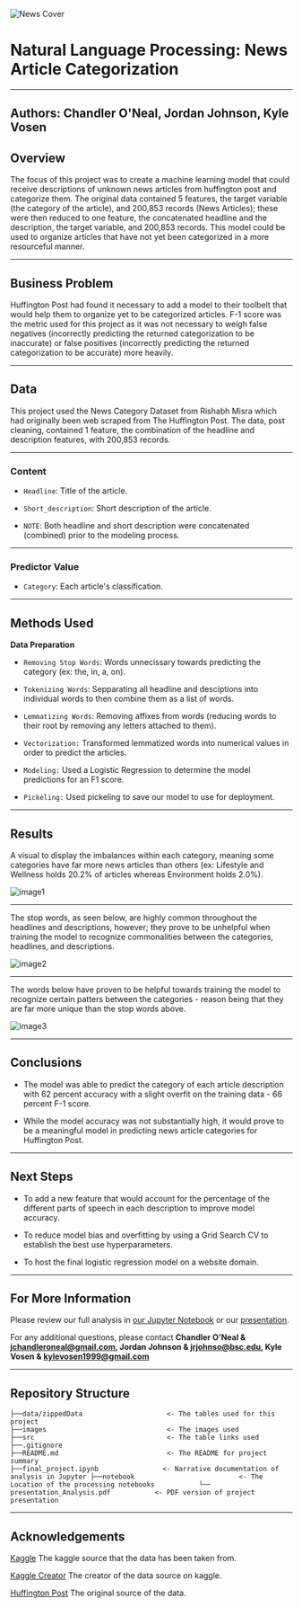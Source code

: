 ![News Cover](images/cover_photo.jpg)

# Natural Language Processing: News Article Categorization

---
**Authors**: Chandler O'Neal, Jordan Johnson, Kyle Vosen
---

## Overview

The focus of this project was to create a machine learning model that could receive descriptions of unknown news articles from huffington post and categorize them. The original data contained 5 features, the target variable (the category of the article), and 200,853 records (News Articles); these were then reduced to one feature, the concatenated headline and the description, the target variable, and 200,853 records. This model could be used to organize articles that have not yet been categorized in a more resourceful manner. 


---

## Business Problem

Huffington Post had found it necessary to add a model to their toolbelt that would help them to organize yet to be categorized articles. F-1 score was the metric used for this project as it was not necessary to weigh false negatives (incorrectly predicting the returned categorization to be inaccurate) or false positives (incorrectly predicting the returned categorization to be accurate) more heavily. 


---

## Data 

This project used the News Category Dataset from Rishabh Misra which had originally been web scraped from The Huffington Post. The data, post cleaning, contained 1 feature, the combination of the headline and description features, with 200,853 records. 


---

### Content

* `Headline`: Title of the article.

* `Short_description`: Short description of the article.

* `NOTE`: Both headline and short description were concatenated (combined) prior to the modeling process.


---

### Predictor Value

* `Category`: Each article's classification.


---

## Methods Used 

**Data Preparation**
 
* `Removing Stop Words`: Words unnecissary towards predicting the category (ex: the, in, a, on). 


* `Tokenizing Words`: Sepparating all headline and desciptions into individual words to then combine them as a list of words.

* `Lemmatizing Words`: Removing affixes from words (reducing words to their root by removing any letters attached to them).

* `Vectorization:` Transformed lemmatized words into numerical values in order to predict the articles.

* `Modeling:` Used a Logistic Regression to determine the model predictions for an F1 score.

* `Pickeling:` Used pickeling to save our model to use for deployment.


---

## Results 

A visual to display the imbalances within each category, meaning some categories have far more news articles than others (ex: Lifestyle and Wellness holds 20.2% of articles whereas Environment holds 2.0%). 

![image1](images/categories2.jpg)


---

The stop words, as seen below, are highly common throughout the headlines and descriptions, however; they prove to be unhelpful when training the model to recognize commonalities between the categories, headlines, and descriptions.

![image2](images/data_with_stopwords.png)


---

The words below have proven to be helpful towards training the model to recognize certain patters between the categories - reason being that they are far more unique than the stop words above. 

![image3](images/data_without_stopwords.png)


---

## Conclusions

* The model was able to predict the category of each article description with 62 percent accuracy with a slight overfit on the training data - 66 percent F-1 score. 

* While the model accuracy was not substantially high, it would prove to be a meaningful model in predicting news article categories for Huffington Post.


---

## Next Steps 

* To add a new feature that would account for the percentage of the different parts of speech in each description to improve model accuracy.

* To reduce model bias and overfitting by using a Grid Search CV to establish the best use hyperparameters.

* To host the final logistic regression model on a website domain. 


--- 

## For More Information

Please review our full analysis in [our Jupyter Notebook](../../notebook_NLP.pdf) or our [presentation](./project_4_presentation.pdf).

For any additional questions, please contact **Chandler O'Neal & jchandleroneal@gmail.com, Jordan Johnson & jrjohnso@bsc.edu, Kyle Vosen & kylevosen1999@gmail.com**


---

## Repository Structure


```
├──data/zippedData                     <- The tables used for this project 
├──images                              <- The images used 
├──src                                 <- The table links used 
├──.gitignore       
├──README.md                           <- The README for project summary
├──final_project.ipynb                <- Narrative documentation of analysis in Jupyter ├──notebook                          <- The Location of the processing notebooks           └── presentation_Analysis.pdf           <- PDF version of project presentation
```

---

## Acknowledgements
[Kaggle](https://www.kaggle.com/rmisra/news-category-dataset) The kaggle source that the data has been taken from.

[Kaggle Creator](https://www.kaggle.com/rmisra/news-category-dataset#:~:text=rishabhmisra.github.io/publications) The creator of the data source on kaggle.

[Huffington Post](https://www.huffpost.com/) The original source of the data.